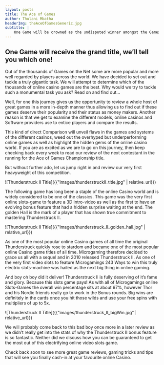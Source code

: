 ```yaml
---
layout: posts
title: The Ace of Games
author: Thulani Mbatha
headerImg: theAceOfGamesGeneric.jpg
subtitle: |
    One Game will be crowned as the undisputed winner amongst the Games. Will it be this one?
---
```


<h2>One Game will receive the grand title, we’ll tell you which one!</h2>

Out of the thousands of Games on the Net some are more popular and more well regarded by players across the world. We have decided to set out and tackle a truly gigantic task. We will attempt to determine which of the thousands of online casino games are the best. Why would we try to tackle such a monumental task you ask? Read on and find out…
<!--more-->
Well, for one this journey gives us the opportunity to review a whole host of great games in a more in-depth manner thus allowing us to find out if these games deserve their popularity and their status as money makers. Another reason is that we get to examine the different models, online casinos and Software providers use to entice players and compare the results.

This kind of direct Comparison will unveil flaws in the games and systems of the different casinos, weed out the overhyped but underperforming online games as well as highlight the hidden gems of the online casino world. If you are as excited as we are to go on this journey, then keep checking back every week to read our review of the next contestant in the running for the Ace of Games Championship title.

But without further ado, let us jump right in and review our very first heavyweight of this competition.

![Thunderstruck II Title]({{"images/thunderstruckII_title.jpg" | relative_url}})

The following game has long been a staple of the online Casino world and is widely considered to be one of the classics. This game was the very first online slots-game to feature a 3D intro-video as well as the first to have an evolving bonus feature that had a hidden surprise waiting at the end. The golden Hall is the mark of a player that has shown true commitment to mastering Thunderstruck II.

![Thunderstruck II Title]({{"images/thunderstruck_II_golden_hall.jpg" | relative_url}})

As one of the most popular online Casino games of all time the original Thunderstruck quickly rose to stardom and became one of the most popular online Casino game titles of all time. Microgaming therefore decided to grace us all with a sequel and in 2010 released Thunderstruck II. As one of the very first video slots to feature Microgamings 243 Ways to win this truly electric slots-machine was hailed as the next big thing in online gaming.

And boy oh boy did it deliver! Thunderstruck II is fully deserving of it’s fame and glory. Because this slots game pays! As with all of Microgamings online Slots-Games the overall win percentage sits at about 97%, however Thor and his Nordic friends really go to work in the Bonus rounds. Big wins are definitely in the cards once you hit those wilds and use your free spins with multipliers of up to 5x.

![Thunderstruck II Title]({{"images/thunderstruck_II_bigWin.jpg" | relative_url}})

We will probably come back to this bad boy once more in a later review as we didn’t really get into the stats of why the Thunderstruck II bonus feature is so fantastic. Neither did we discuss how you can be guaranteed to get the most out of this electrifying online video slots game.

Check back soon to see more great game reviews, gaming tricks and tips that will see you finally cash-in at your favourite online Casino.


